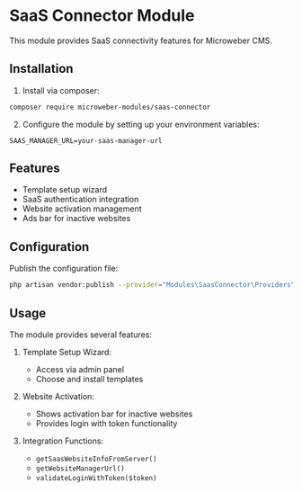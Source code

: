 # SaaS Connector Module

This module provides SaaS connectivity features for Microweber CMS.

## Installation

1. Install via composer:
```bash
composer require microweber-modules/saas-connector
```

2. Configure the module by setting up your environment variables:
```env
SAAS_MANAGER_URL=your-saas-manager-url
```

## Features

- Template setup wizard
- SaaS authentication integration
- Website activation management
- Ads bar for inactive websites

## Configuration

Publish the configuration file:

```bash
php artisan vendor:publish --provider="Modules\SaasConnector\Providers\SaasConnectorServiceProvider" --tag="config"
```

## Usage

The module provides several features:

1. Template Setup Wizard:
   - Access via admin panel
   - Choose and install templates

2. Website Activation:
   - Shows activation bar for inactive websites
   - Provides login with token functionality

3. Integration Functions:
   - `getSaasWebsiteInfoFromServer()`
   - `getWebsiteManagerUrl()`
   - `validateLoginWithToken($token)`
